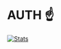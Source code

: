# AUTH ☝️

[![Stats](https://github-readme-stats.vercel.app/api?username=hazer-hazer)](https://github.com/anuraghazra/github-readme-stats&count_private=true&show_icons=true&theme=dracula)
